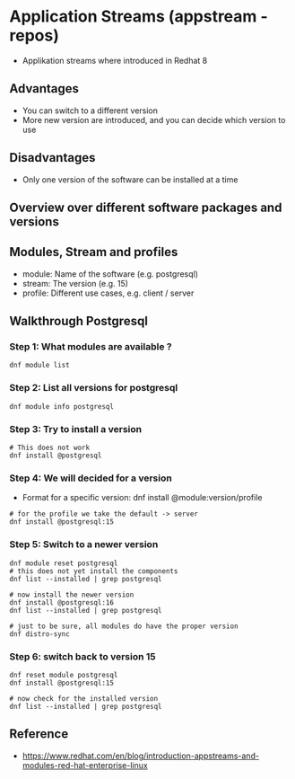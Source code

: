 # Application Streams (appstream - repos) 

  * Applikation streams where introduced in Redhat 8

## Advantages 

  * You can switch to a different version 
  * More new version are introduced, and you can decide which version to use

## Disadvantages 

  * Only one version of the software can be installed at a time

## Overview over different software packages and versions 


## Modules, Stream and profiles 

  * module: Name of the software (e.g. postgresql)
  * stream: The version (e.g. 15)
  * profile: Different use cases, e.g. client / server

## Walkthrough Postgresql 

### Step 1: What modules are available ? 

```
dnf module list
```

### Step 2: List all versions for postgresql 

```
dnf module info postgresql
```

### Step 3: Try to install a version  

```
# This does not work 
dnf install @postgresql
```

### Step 4: We will decided for a version 

 * Format for a specific version: dnf install @module:version/profile

```
# for the profile we take the default -> server 
dnf install @postgresql:15
```

### Step 5: Switch to a newer version 

```
dnf module reset postgresql
# this does not yet install the components
dnf list --installed | grep postgresql
```

```
# now install the newer version
dnf install @postgresql:16
dnf list --installed | grep postgresql 
```

```
# just to be sure, all modules do have the proper version
dnf distro-sync 
```

### Step 6: switch back to version 15 

```
dnf reset module postgresql
dnf install @postgresql:15
```

```
# now check for the installed version
dnf list --installed | grep postgresql
```

## Reference 

  * https://www.redhat.com/en/blog/introduction-appstreams-and-modules-red-hat-enterprise-linux
